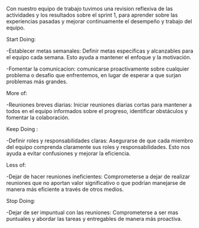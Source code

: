 Con nuestro equipo de trabajo tuvimos una revision reflexiva de las actividades y los resultados sobre el sprint 1, para aprender sobre las experiencias pasadas y mejorar continuamente el desempeño y trabajo del equipo.

Start Doing: 

  -Establecer metas semanales: Definir metas específicas y alcanzables para el equipo cada semana. Esto ayuda a mantener el enfoque y la motivación.

  -Fomentar la comunicacion: comunicarse proactivamente sobre cualquier problema o desafío que enfrentemos, en lugar de esperar a que surjan problemas más grandes.
  
More of:

  -Reuniones breves diarias: Iniciar reuniones diarias cortas para mantener a todos en el equipo informados sobre el progreso, identificar obstáculos y fomentar la colaboración.
  
Keep Doing :

  -Definir roles y responsabilidades claras: Asegurarse de que cada miembro del equipo comprenda claramente sus roles y responsabilidades. Esto nos ayuda a evitar confusiones y mejorar la eficiencia.

Less of:

  -Dejar de hacer reuniones ineficientes: Comprometerse a dejar de realizar reuniones que no aportan valor significativo o que podrían manejarse de manera más eficiente a través de otros medios.

Stop Doing: 

  -Dejar de ser impuntual con las reuniones: Comprometerse a ser mas puntuales y abordar las tareas y entregables de manera más proactiva.
